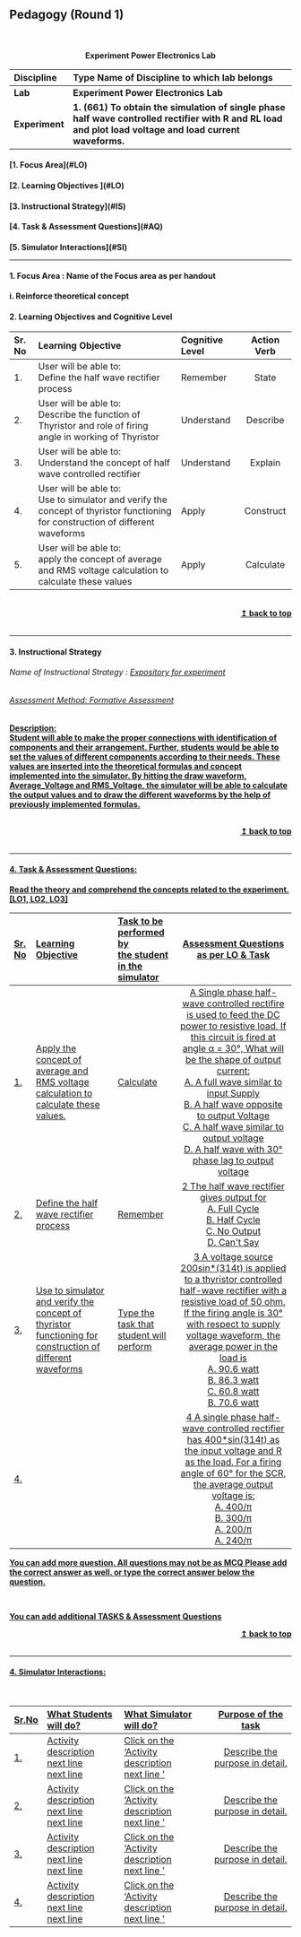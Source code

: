 ## Pedagogy (Round 1)
<p align="center">


<br>
<br>
<b>Experiment Power Electronics Lab<a name="top"></a> <br>
</p>

<b>Discipline | <b>Type Name of Discipline  to which lab belongs
:--|:--|
<b> Lab | <b> Experiment Power Electronics Lab
<b> Experiment|     <b> 1. (661) To obtain the simulation of single phase half wave controlled rectifier with R and RL load and plot load voltage and load current waveforms.


<h4> [1. Focus Area](#LO)
<h4> [2. Learning Objectives ](#LO)
<h4> [3. Instructional Strategy](#IS)
<h4> [4. Task & Assessment Questions](#AQ)
<h4> [5. Simulator Interactions](#SI)
<hr>

<a name="LO"></a>
#### 1. Focus Area : Name of the Focus area as per handout
i.	Reinforce theoretical concept
#### 2. Learning Objectives and Cognitive Level


Sr. No |	Learning Objective	| Cognitive Level | Action Verb
:--|:--|:--|:-:
1.| User will be able to: <br>Define the half wave rectifier process |Remember |State
2.| User will be able to: <br>Describe the function of Thyristor and role of firing angle in working of Thyristor|Understand  | Describe
3.| User will be able to: <br>Understand the concept of half wave controlled rectifier|Understand | Explain
4.| User will be able to: <br>Use to simulator and verify the concept of thyristor functioning for construction of different waveforms | Apply | Construct
5.| User will be able to: <br>apply the concept of average and RMS voltage calculation to calculate these values| Apply | Calculate

<br/>
<div align="right">
    <b><a href="#top">↥ back to top</a></b>
</div>
<br/>
<hr>

<a name="IS"></a>
#### 3. Instructional Strategy
###### Name of Instructional Strategy  :    <u> Expository for experiment
###### Assessment Method: Formative Assessment

<u> <b>Description: </b>  </u>
<br>
Student will able to make the proper connections with identification of components and their arrangement. Further, students would be able to set the values of different components according to their needs. These values are inserted into the theoretical formulas and concept implemented into the simulator. By hitting the draw waveform, Average_Voltage and RMS_Voltage, the simulator will be able to calculate the output values and to draw the different waveforms by the help of previously implemented formulas.

<br/>
<div align="right">
    <b><a href="#top">↥ back to top</a></b>
</div>
<br/>
<hr>

<a name="AQ"></a>
#### 4. Task & Assessment Questions:

Read the theory and comprehend the concepts related to the experiment. [LO1, LO2, LO3]
<br>

Sr. No |	Learning Objective	| Task to be performed by <br> the student  in the simulator | Assessment Questions as per LO & Task
:--|:--|:--|:-:
1.| Apply the concept of average and RMS voltage calculation to calculate these values. | Calculate | A Single phase half-wave controlled rectifire is used to feed the DC power to resistive load. If this circuit is fired at angle α = 30°, What will be the shape of output current: <br> A. A full wave similar to input Supply <br> B. A half wave opposite to output Voltage <br> C. A half wave similar to output voltage <br> D. A half wave with 30° phase lag to output voltage 
2.| Define the half wave rectifier process | Remember | 2 The half wave rectifier gives output for <br> A. Full Cycle <br> B. Half Cycle <br> C. No Output <br> D. Can't Say
3.| Use to simulator and verify the concept of thyristor functioning for construction of different waveforms | Type the task that student will perform | 3 A voltage source 200sin*(314t) is applied to a thyristor controlled half-wave rectifier with a resistive load of 50 ohm. If the firing angle is 30° with respect to supply voltage waveform, the average power in the load is <br> A. 90.6 watt <br> B. 86.3 watt <br> C. 60.8 watt <br> B. 70.6 watt
4.|   |   | 4 A single phase half-wave controlled rectifier has 400*sin(314t) as the input voltage and R as the load. For a firing angle of 60° for the SCR, the average output voltage is: <br> A. 400/π <br> B. 300/π <br> A. 200/π <br> A. 240/π



You can add more question. All questions may not be as MCQ
Please add the correct answer as well.
or type the correct answer below the question.

 <br>

 <u> You can add additional TASKS & Assessment Questions <u>
<br/>
<div align="right">
    <b><a href="#top">↥ back to top</a></b>
</div>
<br/>
<hr>

<a name="SI"></a>

#### 4. Simulator Interactions:
<br>

Sr.No | What Students will do? |	What Simulator will do?	| Purpose of the task
:--|:--|:--|:--:
1.| Activity description <br> next line <br> next line | Click on the ‘Activity description <br> next line  '  | Describe the purpose in detail.
2.| Activity description <br> next line <br> next line | Click on the ‘Activity description <br> next line  '  | Describe the purpose in detail.
3.| Activity description <br> next line <br> next line | Click on the ‘Activity description <br> next line  '  | Describe the purpose in detail.
4.| Activity description <br> next line <br> next line | Click on the ‘Activity description <br> next line  '  | Describe the purpose in detail.
